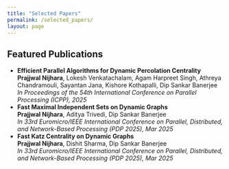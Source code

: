 ```yaml
---
title: "Selected Papers"
permalink: /selected_papers/
layout: page
---
```


## Featured Publications

<ul>
  <li>
    <strong>Efficient Parallel Algorithms for Dynamic Percolation Centrality</strong><br>
    <b>Prajjwal Nijhara</b>, Lokesh Venkatachalam, Agam Harpreet Singh, Athreya Chandramouli, Sayantan Jana, Kishore Kothapalli, Dip Sankar Banerjee<br>
    <em>In Proceedings of the 54th International Conference on Parallel Processing (ICPP), 2025</em>
  </li>
  <li>
    <strong>Fast Maximal Independent Sets on Dynamic Graphs</strong><br>
    <b>Prajjwal Nijhara</b>, Aditya Trivedi, Dip Sankar Banerjee<br>
    <em>In 33rd Euromicro/IEEE International Conference on Parallel, Distributed, and Network-Based Processing (PDP 2025), Mar 2025</em>
  </li>
  <li>
    <strong>Fast Katz Centrality on Dynamic Graphs</strong><br>
    <b>Prajjwal Nijhara</b>, Dishit Sharma, Dip Sankar Banerjee<br>
    <em>In 33rd Euromicro/IEEE International Conference on Parallel, Distributed, and Network-Based Processing (PDP 2025), Mar 2025</em>
  </li>
</ul>
